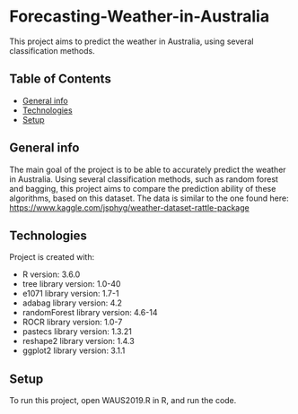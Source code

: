 # Forecasting-Weather-in-Australia
This project aims to predict the weather in Australia, using several classification methods.

## Table of Contents
* [General info](#general-info)
* [Technologies](#technologies)
* [Setup](#setup)

## General info
The main goal of the project is to be able to accurately predict the weather in Australia. 
Using several classification methods, such as random forest and bagging, this project aims to compare the prediction ability of these algorithms, based on this dataset.
The data is similar to the one found here: https://www.kaggle.com/jsphyg/weather-dataset-rattle-package

## Technologies
Project is created with:
* R version: 3.6.0
* tree library version: 1.0-40
* e1071 library version: 1.7-1
* adabag library version: 4.2
* randomForest library version: 4.6-14
* ROCR library version: 1.0-7
* pastecs library version: 1.3.21
* reshape2 library version: 1.4.3 
* ggplot2 library version: 3.1.1

## Setup
To run this project, open WAUS2019.R in R, and run the code.
